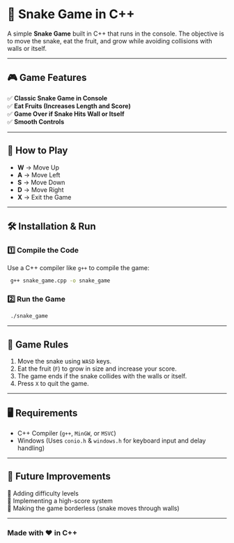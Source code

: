 # 🐍 Snake Game in C++

A simple **Snake Game** built in C++ that runs in the console. The objective is to move the snake, eat the fruit, and grow while avoiding collisions with walls or itself.

---

## 🎮 Game Features
✅ **Classic Snake Game in Console**  
✅ **Eat Fruits (Increases Length and Score)**  
✅ **Game Over if Snake Hits Wall or Itself**  
✅ **Smooth Controls**  

---

## 📌 How to Play
- **W** → Move Up  
- **A** → Move Left  
- **S** → Move Down  
- **D** → Move Right  
- **X** → Exit the Game  

---

## 🛠 Installation & Run

### **1️⃣ Compile the Code**
Use a C++ compiler like `g++` to compile the game:
```sh
 g++ snake_game.cpp -o snake_game
```

### **2️⃣ Run the Game**
```sh
 ./snake_game
```

---

## 📜 Game Rules
1. Move the snake using `WASD` keys.
2. Eat the fruit (`F`) to grow in size and increase your score.
3. The game ends if the snake collides with the walls or itself.
4. Press `X` to quit the game.

---

## 🖥 Requirements
- C++ Compiler (`g++`, `MinGW`, or `MSVC`)
- Windows (Uses `conio.h` & `windows.h` for keyboard input and delay handling)

---

## 📌 Future Improvements
🚀 Adding difficulty levels  
🚀 Implementing a high-score system  
🚀 Making the game borderless (snake moves through walls)  

---

### Made with ❤️ in C++

